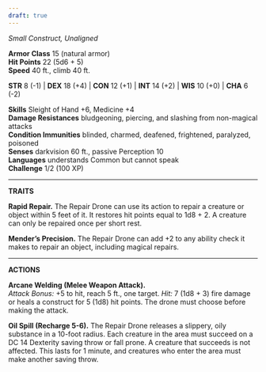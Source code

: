 ```yaml
---
draft: true
---
```

_Small Construct, Unaligned_

**Armor Class** 15 (natural armor)  
**Hit Points** 22 (5d6 + 5)  
**Speed** 40 ft., climb 40 ft.

**STR** 8 (-1) | **DEX** 18 (+4) | **CON** 12 (+1) | **INT** 14 (+2) | **WIS** 10 (+0) | **CHA** 6 (-2)

**Skills** Sleight of Hand +6, Medicine +4  
**Damage Resistances** bludgeoning, piercing, and slashing from non-magical attacks  
**Condition Immunities** blinded, charmed, deafened, frightened, paralyzed, poisoned  
**Senses** darkvision 60 ft., passive Perception 10  
**Languages** understands Common but cannot speak  
**Challenge** 1/2 (100 XP)

---

**TRAITS**

**Rapid Repair.** The Repair Drone can use its action to repair a creature or object within 5 feet of it. It restores hit points equal to 1d8 + 2. A creature can only be repaired once per short rest.

**Mender’s Precision.** The Repair Drone can add +2 to any ability check it makes to repair an object, including magical repairs.

---

**ACTIONS**

**Arcane Welding (Melee Weapon Attack).**  
_Attack Bonus:_ +5 to hit, reach 5 ft., one target. _Hit:_ 7 (1d8 + 3) fire damage or heals a construct for 5 (1d8) hit points. The drone must choose before making the attack.

**Oil Spill (Recharge 5-6).** The Repair Drone releases a slippery, oily substance in a 10-foot radius. Each creature in the area must succeed on a DC 14 Dexterity saving throw or fall prone. A creature that succeeds is not affected. This lasts for 1 minute, and creatures who enter the area must make another saving throw.